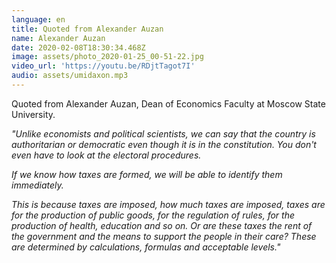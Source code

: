 ```yaml
---
language: en
title: Quoted from Alexander Auzan
name: Alexander Auzan
date: 2020-02-08T18:30:34.468Z
image: assets/photo_2020-01-25_00-51-22.jpg
video_url: 'https://youtu.be/RDjtTagot7I'
audio: assets/umidaxon.mp3
---
```

Quoted from Alexander Auzan, Dean of Economics Faculty at Moscow State University.

*"Unlike economists and political scientists, we can say that the country is authoritarian or democratic even though it is in the constitution. You don't even have to look at the electoral procedures.*

*If we know how taxes are formed, we will be able to identify them immediately.*

*This is because taxes are imposed, how much taxes are imposed, taxes are for the production of public goods, for the regulation of rules, for the production of health, education and so on. Or are these taxes the rent of the government and the means to support the people in their care? These are determined by calculations, formulas and acceptable levels."*
